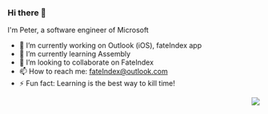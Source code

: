 ### Hi there 👋

<!--
**Petr-2019/Petr-2019** is a ✨ _special_ ✨ repository because its `README.md` (this file) appears on your GitHub profile.

Here are some ideas to get you started:

- 🔭 I’m currently working on ...
- 🌱 I’m currently learning ...
- 👯 I’m looking to collaborate on ...
- 🤔 I’m looking for help with ...
- 💬 Ask me about ...
- 📫 How to reach me: ...
- 😄 Pronouns: ...
- ⚡ Fun fact: ...
-->

I'm Peter, a software engineer of Microsoft

- 🔭 I’m currently working on Outlook (iOS), fateIndex app
- 🌱 I’m currently learning Assembly
- 👯 I’m looking to collaborate on FateIndex
- 📫 How to reach me: fateIndex@outlook.com
- ⚡ Fun fact: Learning is the best way to kill time!

<img align="right" src="https://github-readme-stats.vercel.app/api?username=Petr-2019&show_icons=true&icon_color=0366d6&text_color=24292e&bg_color=ffffff&hide_title=true" />
